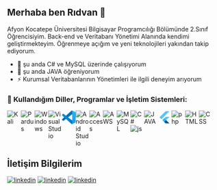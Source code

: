 

## Merhaba ben Rıdvan 👋

Afyon Kocatepe Üniversitesi Bilgisayar Programcılığı Bölümünde 2.Sınıf Öğrencisiyim.
Back-end ve Veritabanı Yönetimi Alanında kendimi geliştirmekteyim. Öğrenmeye açığım ve yeni teknolojileri yakından takip ediyorum. <br>


- 🔭 şu anda C# ve MySQL üzerinde çalışıyorum
- 🌱 şu anda JAVA öğreniyorum
- ⚡ Kurumsal Veritabanlarının Yönetimleri ile ilgili deneyim arıyorum

### 🔧 Kullandığım Diller, Programlar ve İşletim Sistemleri:


<a href="https://www.kali.org/">
<img align="left" alt="Kali" width="32px" src="https://freepngimg.com/download/android/68988-kali-android-linux-free-clipart-hq.png" /></a>

<a href="https://www.pardus.org.tr/">
<img align="left" alt="Pardus" width="32px" src="https://www.pardus.org.tr/wp-content/uploads/2019/08/Pardus-04.png" /> </a>


<a href="https://www.microsoft.com/tr-tr/windows">
<img align="left" alt="Windows" width="32px" src="https://preview.redd.it/ne6ukkej06t71.png?auto=webp&s=fbdc1cb1d60306fba3098f7b75a8e01812a97ada" /> </a>


<a href="https://visualstudio.microsoft.com">
<img align="left" alt="Visual Studio" width="32px" src="https://upload.wikimedia.org/wikipedia/commons/thumb/5/59/Visual_Studio_Icon_2019.svg/64px-Visual_Studio_Icon_2019.svg.png" /> </a>

<a href="https://code.visualstudio.com/">
<img align="left" alt="Visual Studio Code" width="32px" src="https://raw.githubusercontent.com/github/explore/80688e429a7d4ef2fca1e82350fe8e3517d3494d/topics/visual-studio-code/visual-studio-code.png" /> </a>

<a href="https://developer.android.com/studio">
<img align="left" alt="Android Studio" width="32px" src="https://cdn.icon-icons.com/icons2/3053/PNG/512/android_studio_alt_macos_bigsur_icon_190395.png" />

<a href="https://www.microsoft.com/tr-tr/microsoft-365/access">
<img align="left" alt="Access" width="32px" src="https://upload.wikimedia.org/wikipedia/commons/thumb/f/f1/Microsoft_Office_Access_%282019-present%29.svg/800px-Microsoft_Office_Access_%282019-present%29.svg.png" /> </a>

<a href="https://aws.amazon.com/tr/">
<img align="left" alt="AWS" width="32px" src="https://upload.wikimedia.org/wikipedia/commons/thumb/b/b9/AWS_Simple_Icons_Compute_Amazon_EC2_Instances.svg/800px-AWS_Simple_Icons_Compute_Amazon_EC2_Instances.svg.png"
/> </a>

<a href = "https://www.mysql.com/">
<img align="left" alt="MySQL" width="32px" src="https://camo.githubusercontent.com/2582ec2237a3a1fbd34e9b57332b72be27a7facb32abe7c2335e5f86e5f457a8/68747470733a2f2f63646e2e6a7364656c6976722e6e65742f67682f64657669636f6e732f64657669636f6e2f69636f6e732f6d7973716c2f6d7973716c2d6f726967696e616c2e737667" /> </a>

<a href = "https://en.wikipedia.org/">
<img align="left" alt="C#" width="32px" src="https://upload.wikimedia.org/wikipedia/commons/thumb/0/0d/C_Sharp_wordmark.svg/150px-C_Sharp_wordmark.svg.png" />
</a>

<a href = "https://www.java.com/tr/">
<img align="left" alt="JAVA" width="32px" src="https://cdn-icons-png.flaticon.com/512/226/226777.png" />
</a>

<a href ="https://flutter.dev/">
<img align="left" alt="Flutter" width="32px" src="https://raw.githubusercontent.com/github/explore/cebd63002168a05a6a642f309227eefeccd92950/topics/flutter/flutter.png" /> </a>

<a href="https://www.php.net/">
<img align="left" alt="php" width="32px" src="https://cdn-icons-png.flaticon.com/512/919/919830.png" />
</a>

<a href= "https://wikipedia.org/wiki/HTML">
<img align="left" alt="HTML" width="32px" src="https://upload.wikimedia.org/wikipedia/commons/thumb/3/38/HTML5_Badge.svg/1200px-HTML5_Badge.svg.png" />
</a>

<a href="https://tr.wikipedia.org/wiki/CSS">
<img align="left" alt="CSS" width="32px" src="https://upload.wikimedia.org/wikipedia/commons/thumb/6/62/CSS3_logo.svg/800px-CSS3_logo.svg.png" />
</a>

<a href="https://www.javascript.com/">
<img align="left" alt="js" width="32px" src="https://upload.wikimedia.org/wikipedia/commons/thumb/9/99/Unofficial_JavaScript_logo_2.svg/2048px-Unofficial_JavaScript_logo_2.svg.png" /> <br> <br> </a>

<br> <br>
## İletişim Bilgilerim<br>
[![linkedin](https://img.shields.io/badge/Gmail-000000?style=for-the-badge&logo=Gmail&logoColor=white)](mailto:ridvansagdic.iletisim@gmail.com)
[![linkedin](https://img.shields.io/badge/Linkedin-000000?style=for-the-badge&logo=Linkedin&logoColor=white)](https://www.linkedin.com/in/ridvansagdic/)
[![linkedin](https://img.shields.io/badge/Twitter-000000?style=for-the-badge&logo=Twitter&logoColor=white)](https://twitter.com/ridvan_sagdic)
